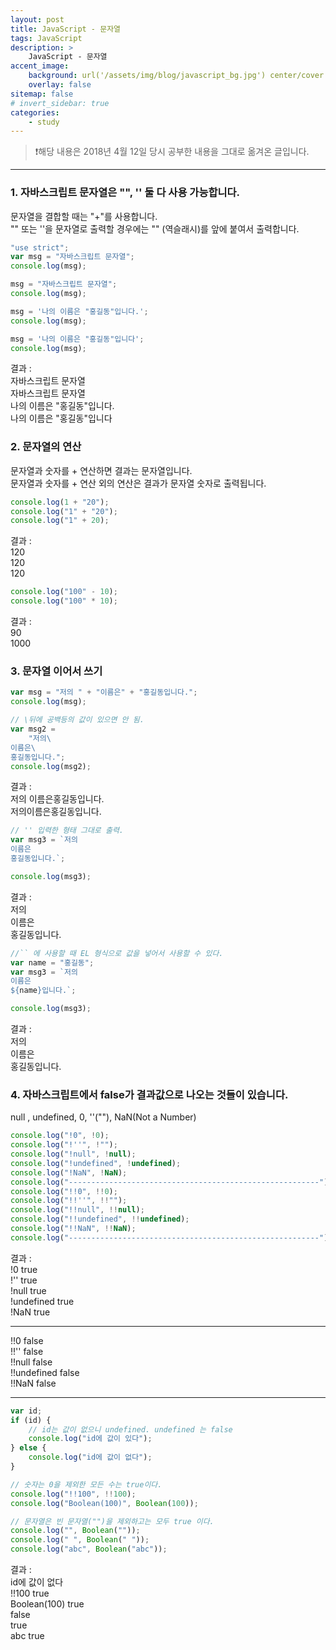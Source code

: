 ```yaml
---
layout: post
title: JavaScript - 문자열
tags: JavaScript
description: >
    JavaScript - 문자열
accent_image:
    background: url('/assets/img/blog/javascript_bg.jpg') center/cover
    overlay: false
sitemap: false
# invert_sidebar: true
categories:
    - study
---
```


> ❗️해당 내용은 2018년 4월 12일 당시 공부한 내용을 그대로 옮겨온 글입니다.

---

### 1. 자바스크립트 문자열은 "", '' 둘 다 사용 가능합니다.

문자열을 결합할 때는 "+"를 사용합니다.<br>
"" 또는 ''을 문자열로 출력할 경우에는 "\" (역슬래시)를 앞에 붙여서 출력합니다.<br>

```javascript
"use strict";
var msg = "자바스크립트 문자열";
console.log(msg);

msg = "자바스크립트 문자열";
console.log(msg);

msg = '나의 이름은 "홍길동"입니다.';
console.log(msg);

msg = '나의 이름은 "홍길동"입니다';
console.log(msg);
```

결과 :<br>
자바스크립트 문자열<br>
자바스크립트 문자열<br>
나의 이름은 "홍길동"입니다.<br>
나의 이름은 "홍길동"입니다<br>

### 2. 문자열의 연산

문자열과 숫자를 + 연산하면 결과는 문자열입니다.<br>
문자열과 숫자를 + 연산 외의 연산은 결과가 문자열 숫자로 출력됩니다.<br>

```javascript
console.log(1 + "20");
console.log("1" + "20");
console.log("1" + 20);
```

결과 :<br>
120<br>
120<br>
120<br>

```javascript
console.log("100" - 10);
console.log("100" * 10);
```

결과 :<br>
90<br>
1000<br>

### 3. 문자열 이어서 쓰기

```javascript
var msg = "저의 " + "이름은" + "홍길동입니다.";
console.log(msg);

// \뒤에 공백등의 값이 있으면 안 됨.
var msg2 =
    "저의\
이름은\
홍길동입니다.";
console.log(msg2);
```

결과 :<br>
저의 이름은홍길동입니다.<br>
저의이름은홍길동입니다.<br>

```javascript
// '' 입력한 형태 그대로 출력.
var msg3 = `저의 
이름은
홍길동입니다.`;

console.log(msg3);
```

결과 :<br>
저의<br>
이름은<br>
홍길동입니다.<br>

```javascript
//`` 에 사용할 때 EL 형식으로 값을 넣어서 사용할 수 있다.
var name = "홍길동";
var msg3 = `저의 
이름은
${name}입니다.`;

console.log(msg3);
```

결과 :<br>
저의<br>
이름은<br>
홍길동입니다.<br>

### 4. 자바스크립트에서 false가 결과값으로 나오는 것들이 있습니다.

null , undefined, 0, ''(""), NaN(Not a Number)

```javascript
console.log("!0", !0);
console.log("!''", !"");
console.log("!null", !null);
console.log("!undefined", !undefined);
console.log("!NaN", !NaN);
console.log("--------------------------------------------------------");
console.log("!!0", !!0);
console.log("!!''", !!"");
console.log("!!null", !!null);
console.log("!!undefined", !!undefined);
console.log("!!NaN", !!NaN);
console.log("--------------------------------------------------------");
```

결과 :<br>
!0 true<br>
!'' true<br>
!null true<br>
!undefined true<br>
!NaN true<br>

---

!!0 false<br>
!!'' false<br>
!!null false<br>
!!undefined false<br>
!!NaN false<br>

---

```javascript
var id;
if (id) {
    // id는 값이 없으니 undefined. undefined 는 false
    console.log("id에 값이 있다");
} else {
    console.log("id에 값이 없다");
}

// 숫자는 0을 제외한 모든 수는 true이다.
console.log("!!100", !!100);
console.log("Boolean(100)", Boolean(100));

// 문자열은 빈 문자열("")을 제외하고는 모두 true 이다.
console.log("", Boolean(""));
console.log(" ", Boolean(" "));
console.log("abc", Boolean("abc"));
```

결과 :<br>
id에 값이 없다<br>
!!100 true<br>
Boolean(100) true<br>
false<br>
true<br>
abc true<br>
